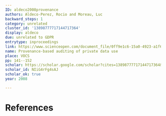 ```yaml
---
ID: aldeco2008provenance
authors: Aldeco-Perez, Rocio and Moreau, Luc
backward_steps: 1
category: unrelated
cluster_id: '13898777717144717364'
display: aldeco
due: unrelated to GDPR
entrytype: inproceedings
link: https://www.scienceopen.com/document_file/0ff9e1c6-15a0-4923-a1f6-bee0412bb12b/ScienceOpen/141_Aldeco-Perez.pdf
name: Provenance-based auditing of private data use
place: VOCS
pp: 141--152
scholar: https://scholar.google.com/scholar?cites=13898777717144717364&as_sdt=2005&sciodt=0,5&hl=en
scholar_id: NIiG4rFg4sAJ
scholar_ok: true
year: 2008

---
```


# References

